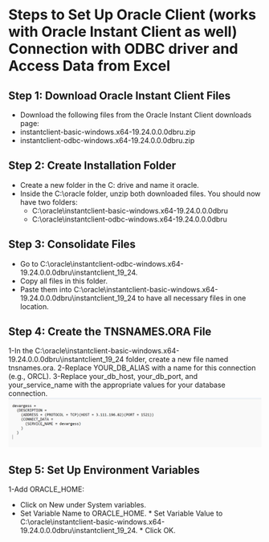 # Steps to Set Up Oracle Client (works with Oracle Instant Client as well) Connection with ODBC driver and Access Data from Excel<br>

## Step 1: Download Oracle Instant Client Files
* Download the following files from the Oracle Instant Client downloads page:
* instantclient-basic-windows.x64-19.24.0.0.0dbru.zip
* instantclient-odbc-windows.x64-19.24.0.0.0dbru.zip

## Step 2: Create Installation Folder
* Create a new folder in the C: drive and name it oracle.
* Inside the C:\oracle folder, unzip both downloaded files. You should now have two folders:
   * C:\oracle\instantclient-basic-windows.x64-19.24.0.0.0dbru
   * C:\oracle\instantclient-odbc-windows.x64-19.24.0.0.0dbru

## Step 3: Consolidate Files
* Go to C:\oracle\instantclient-odbc-windows.x64-19.24.0.0.0dbru\instantclient_19_24.
* Copy all files in this folder.
* Paste them into C:\oracle\instantclient-basic-windows.x64-19.24.0.0.0dbru\instantclient_19_24 to have all necessary files in one location.

## Step 4: Create the TNSNAMES.ORA File
1-In the C:\oracle\instantclient-basic-windows.x64-19.24.0.0.0dbru\instantclient_19_24 folder, create a new file named tnsnames.ora.
2-Replace YOUR_DB_ALIAS with a name for this connection (e.g., ORCL).
3-Replace your_db_host, your_db_port, and your_service_name with the appropriate values for your database connection.
![Added Image](./ODBC-driver-setup-screenshots/Screenshot-2024-11-06-135119.png)<br>

## Step 5: Set Up Environment Variables
1-Add ORACLE_HOME:
   * Click on New under System variables.
   * Set Variable Name to ORACLE_HOME.
   	* Set Variable Value to C:\oracle\instantclient-basic-windows.x64-19.24.0.0.0dbru\instantclient_19_24.
    * Click OK.